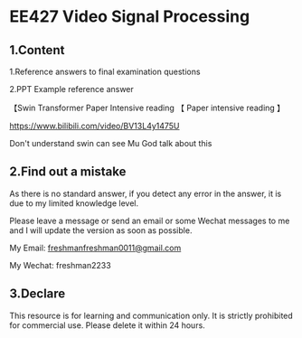 # EE427 Video Signal Processing

## 1.Content

1.Reference answers to final examination questions

2.PPT Example reference answer



【Swin Transformer Paper Intensive reading 【 Paper intensive reading 】

https://www.bilibili.com/video/BV13L4y1475U

Don't understand swin can see Mu God talk about this



## 2.Find out a mistake

As there is no standard answer, if you detect any error in the answer, it is due to my limited knowledge level. 

Please leave a message or send an email or some Wechat messages to me and I will update the version as soon as possible. 

My Email: freshmanfreshman0011@gmail.com

My Wechat: freshman2233

## 3.Declare

This resource is for learning and communication only. It is strictly prohibited for commercial use. Please delete it within 24 hours.
